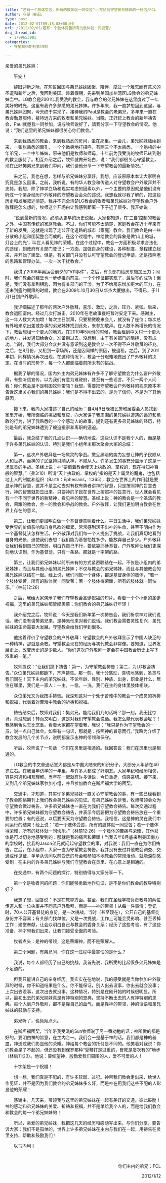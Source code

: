 ```yaml
---
title: “若有一个肢体受苦，所有的肢体就一同受苦”——写给我守望弟兄姊妹的一封信/FCL
author: 守望 编辑1
type: post
date: 2012-02-01T09:18:08+00:00
url: /2012/02/01/若有一个肢体受苦所有的肢体就一同受苦/
dsq_thread_id:
  - 1799653981
categories:
  - 守望网络期刊第19期

---
```

亲爱的弟兄姊妹：

       平安！

       辞旧迎新之际，在短暂回国与弟兄姊妹团聚、陪伴，度过一个难忘而有意义的圣诞和新年之后，我回到美国。趁着假期，先来到美国加州湾区LG教会的弟兄姊妹当中。LG教会是2001年我受洗的教会，我与教会的弟兄姊妹在这里度过了一年美好的时光，这里有我许多熟悉的弟兄姊妹。许多年来，我一直梦想回到这里，与弟兄姊妹团聚，今天终于实现了。接待我的Paul是教会的老弟兄，多年来一直在教会勤恳服侍，接待远方来的牧者和弟兄姊妹。当晚，正好赶上教会的新年祷告会，Paul就邀我一同参加，说与牧师说好了，请我分享一下守望教会的情况。他说：“我们这里的弟兄姊妹都很关心你们教会。”<!--more-->

       来到我熟悉的教会，来到我熟悉的房间，坐在那里。一会儿，弟兄姊妹陆续到来，一张张熟悉的面孔，一个个微笑地打招呼，有两三个不太熟悉，一个魁梧的中年弟兄，一个中年姊妹，原来他们是牧师和师母，十年前为我受洗的牧师已转到别的教会服侍了。相互介绍之后，牧师就做开场白，说：“我们都很关心守望教会，现在正好樊弟兄来到我们中间，我们请他分享一下守望教会的最新情况。”

       来之前，我也在想，怎样与弟兄姊妹分享好。我想，应该原原本本让大家明白究竟是怎么回事。之前，我听说，有的华人教会和传道人对守望教会户外敬拜并不支持。我想，除了神学立场和现实考虑的因素以外，一个主要的原因就是他们没有听过一个亲身经历户外敬拜的守望教会会众的述说。我想我就尽我了解的，把这段历史和发展叙述清楚。我并不完全清楚LG教会的牧者和弟兄姊妹对守望教会户外敬拜是怎么想的，牧师这个开场白让我感到距离一下子近了很多。我开始说：

       “说到最新的情况，必须从更早的历史说起。大家都知道，在‘三自’控制的教会之外，中国有传统的家庭教会。不过，你们可能不太清楚，家庭教会在近十年来有了新的发展，这就是出现了走公开化道路的城市（家庭）教会。我们教会是由一些分散的小组和团契整合而成的。在这个过程中，神给教会的异象是做‘山上的城，灯台上的光’，叫世人看见神的荣耀。在这个过程中，教会一方面积极寻求合法化的途径，到政府有关部门登记；一方面，加强自身的建设，各种制度、章程建立起来，并开始了建堂。但是，有关部门并没有认可守望教会的登记申请，还是按照老的思路和管理办法，一次一次干扰教会。”

       我讲了2008年奥运会前夕的“511事件”，之后，有关部门给房东施加压力；同时，我们教会的建堂也一步步推向前进，一个个印证都实现了，最后签约成功！但是，我们没有拿到钥匙，因为有关部门的干涉。为了不给房东增加更大的压力，在还未到签约期限的时候，教会在2009年10月30日从华杰大厦撤出，不得已，于11月1日到户外敬拜。

       我详细描述了那年的两次户外敬拜，喜乐、激动，之后，压力、紧张。后来，教会退回室内。经过几次打游击，2010年在老故事餐吧暂时安定下来。感谢主，这一年人数大大加增！每次主日崇拜，只要稍微晚来会儿，就没有了座位；每次总有外地来京出差或办事的弟兄姊妹找到此处，来参加敬拜。在人数不断增长的情况下，教会想租一个更大的地方。在2010年5月份的时候，教会租到中关村一个更大的地方，并发通知给会众，准备搬过去。没想到，由于有关部门的阻挠，没有成功。当时，我们大部分会众并没有意识到这是教会又一次不得不户外敬拜的征兆。之后，在8月份，又租到一家场所，还是因同样的原因，被退租。之后，到了2011年初，同样情况再次出现。在这种情况下，教会十分艰难地做出了户外敬拜的决定。在当时的形势下，每一个人都面临着前所未有的挑战。

       据我了解的情况，国内外主内弟兄姊妹有许多不了解守望教会为什么要户外敬拜，有些听信宣传，以为我们有意为难政府，甚至有一些谣言。不只一两个人问我：你们教会是不是韩国牧师带领？我想，需要把守望教会户外敬拜的程原原本本告诉这里关心我们的弟兄姊妹：我们是不得不出去的，是为了信仰，不是为了其他原因。

       接下来，我向大家描述了自己的经历：自4月9日晚被民警和居委会人员找到家里开始，我所面临的挑战和反应，向大家讲了我周围的弟兄姊妹遭遇的逼迫和勇敢的行为，讲了我熟悉的一个个感动人的故事，提到还有更多弟兄姊妹的经历，特别是有的弟兄姊妹遭到了被迫搬家和离职的逼迫。

       最后，我总结了我的几点认识——确切地说，这些认识不是我个人的，而是基于许多弟兄姊妹的认识、特别是我们小组年末那次聚会大家的总结：

       第一，这次户外敬拜是一场属灵的争战。撒旦黑暗的势力妄想让神的子民顺从人和世界，而神的子民坚持只顺从神，不顺从人。许多发生的事充分显示了这是一场属灵的争战。圣经上说：神“要借着教会使天上执政的、掌权的，现在得知神百般的智慧。”（弗3:10）所谓“天上执政的、掌权的”指的是天上属灵的魔鬼，也包括地上人的制度和组织（Barth：Ephesians，1:365），教会在世界上的作用就是要显示神的智慧，这并不是主动去对有权有势者讲神的智慧，只是按照神的旨意去行，神的智慧就彰显出来。只要神的子民在世界上按照神的旨意行，世人就会看见有一个不同于世界的新精神，看见神的智慧。圣经上说：神的教会是一个圣洁的教会，荣耀的教会，合一的教会和争战的教会。户外敬拜，让我们更加明白教会在世界上存在的意义。

       第二，让我们更加明白做一个基督徒意味着什么。平日生活中，我们弟兄姊妹受世界的价值影响和自身私欲的缠累，常常感到活不出神的生命，甚至不明白作为一个基督徒该怎样生活。户外敬拜对我们每一个人提出了挑战，让我们真切地看到自身的光景，迫使我们去想：我们能为基督牺牲多少，能放弃自己多少。户外敬拜让我们看到自己的软弱，明白靠自己不行，要依靠耶稣基督。户外敬拜让我们更深刻地认识到，作为基督徒，只有一条路，那就是十字架的路。

       第三，让我们弟兄姊妹以前所未有的方式紧密联结在一起。不仅是小组内的弟兄姊妹，而且与其他小组的弟兄姊妹；不仅与教会的弟兄姊妹，而且与其他教会的弟兄姊妹联结在一起。经上说，我们同属一个身体，都是基督身体的肢体，“若一个肢体受苦，所有的肢体就一同受苦；若一个肢体得荣耀，所有的肢体就一同快乐。”（林前12:26）

       之后，我给大家演示了我们守望教会圣诞祝福的短片。看着一个个小组的圣诞祝福，这里的弟兄姊妹都赞叹羡慕：你们教会的弟兄姊妹好年轻！

       我介绍完之后，牧师说：今天是我们新年第一次祷告会，我们祈求神对我们说话。我们没有请樊弟兄来，是神派他来对我们说话。我们教会需要灵性复兴，弟兄姊妹的生命需要大发展。守望教会给我们学到很多。

       他接着评价了守望教会的户外敬拜：守望教会的户外敬拜显示了中国人缺乏的一种精神，那就是勇敢。守望教会现在的经历与初代教会非常像。要知道，世界发展史上，改变历史的是少数人。“你们这次户外敬拜一定会在中国教会历史上写下浓重的一笔。”

       牧师提议：“让我们跪下祷告：第一，为守望教会祷告；第二，为LG教会祷告。”众位弟兄姊妹都跪下，齐声祷告。那一刻，我十分感动，真切地感到，圣灵与我们同在！天下主内的弟兄姊妹，不论年龄、性别、种族、出身，职业是什么，居住在哪里，我们是一家人：一主，一信，一洗。我们在主的身体里肢体相联。

       众位弟兄又为我按手祷告。我深知这对一个处于苦难中的教会一个成员的祈祷和祝福，代表着对苦难中教会的祈祷和祝福。

       祷告结束后，牧师对我们：樊弟兄，能给我们几句话吗？那一刻，我无比惊讶，真没想到！转而又明白，这是对我们守望教会说话。我怎么能代表教会呢？！我感到舌头无比沉重。看着大家都在望着我，我说：“我只是作为守望教会的一员，说一点自己体会。如果有一句话，那就是：按照神的旨意而行。”我略为介绍了教会发展的几个关节点，说明都显示出神的带领和保守。

       听后，牧师说了一句话：你们在灵里是相通的。我回答说：我们在灵里也是相通的。

       LG教会的中文普通话堂大都是从中国大陆来的知识分子，大部分人年龄在40岁左右。在我当年访学的一年里，与许多人都成了好朋友。大家年纪和经历相仿，容易沟通和相互理解。当年在一起就有许多话说，今日重逢，倍感亲切。接下来，又到几个弟兄姊妹家参加小组，并且参加教会在斯坦福大学的团契。

       交通中，才知道，其实许多弟兄姊妹一直关心守望教会的事，有一些已经看到了教会网络期刊上我们教会弟兄姊妹的见证。有弟兄姊妹告诉我，牧师带领会众为守望教会做过祷告，许多弟兄姊妹也一直在为我们守望教会祷告。每次交通过程中，许多弟兄姊妹都为守望教会祷告，并表示今后要把为守望教会祷告放在一个重要的位置；有的还说，以后要天天为守望教会祷告。我相信，这是神的灵在我们中间运行的结果！经上说：“若一个肢体受苦，所有的肢体就一同受苦；若一个肢体得荣耀，所有的肢体就一同快乐。”（林前12:26）一个肢体的苦痛与荣耀，其他肢体是可以切身地感受到的：那就是我的痛苦和荣耀！当我去年8月底来到美国南方的学校时，接我的Jason弟兄就问起守望教会的事，对我说：我们一直在为你们祷告。之后，在小组中，大家一直为守望教会祷告。我并没有去过其他教会调查、交通或作见证，单单从访问以前受洗的母会和参加本地教会的常规活动，就能深刻感受到：在主内的许多弟兄姊妹与我们守望教会在灵里、在心意上是相通的。

       在交通中，有两个问题的探讨，特别值得与大家分享一下。

       第一个是牧者问的问题：你们能够勇敢地作见证，是不是你们教会的教导特别好？

       我想了想，回答说：不是在教导方面。甚至，我们在圣经学校负责教导的两位传道人和一位执事并不同意户外敬拜，而是——神的带领！从每一件事情：登记时，70人公开基督徒的身份，是一次挑战。当时（甚至现在），公开自己的基督徒身份并不容易；有关部门找单位，又是一次挑战，工作上可能会受影响、甚至丢掉工作；建堂奉献，让会众明白自己与教会的委身关系；经历了这些考验，有了这些准备，神才带我们出来，让我们接受全面的考验。

       牧者点头：是神的带领，这是荣耀神，而不是荣耀人。

       第二个问题，有弟兄问，你在这一过程中最害怕的是什么？

       我说，每个人都经历了自己的挑战。我首先说，我所受的比起很多弟兄姊妹是不足道的。

       但我只能讲自己的亲身经历。我实实在在地说，我的感受就是当你参加户外敬拜的时候，你不知道结果是什么。你不能保证，别人出去没事，你出去就会没事；上次出去没事，这次出去就没事。这种情况，特别是在刚开始的时候很明显。所以，最初出去的弟兄姊妹真是有神特别的恩典，坚持不断出去的人有神特别的恩典。每个人到户外敬拜，都不是靠自己的血气，而是靠神的带领，神的话语和弟兄姊妹的鼓励与支持。

       弟兄听了，也频频点头。

       在斯坦福团契，当年带我受洗的Sun牧师说了另一番劝勉的话：神所做的都是好的。要明白神的旨意，在主内合一。我们合一是基于神的话。我们都是神的器皿，神透过我们彰显他的荣耀。神给每个教会的托付是不同的。他笑着对我说：你们教会是了不起的，但还没有到保罗那种“受鞭打是过重的，冒死是屡次有的”地步（林后11:23）。他说：要仰望神，殷勤爱我们周围的人，爱不可爱的人！

       十字架是一个祝福！

       想一想，我们真是不配的，有许多软弱、过犯。神带我们教会走出来，给世人作见证，并不是因为我们教会的弟兄姊妹多么好，而是神在用我们这些不配的人彰显他的荣耀！

       感谢主，几天来，带领我与这里的弟兄姊妹在一起有美好的交通，彼此鼓励！神的感动和弟兄姊妹的关爱、祈祷和祝福，并不是单给我个人的，而是给我们教会和教会的每一个弟兄姊妹的！

       所以，亲爱的弟兄姊妹，我把这几天的经历和感动写出来，与你们分享，要告诉大家：我们不是孤单的，世界上许多弟兄姊妹在主内与我们在一起，用祷告在灵里支持、帮助和鼓励我们！

       以马内利！

&nbsp;

<p style="text-align: right;">
  你们主内的弟兄：FCL
</p>

<p style="text-align: right;">
  2012/1/12
</p>